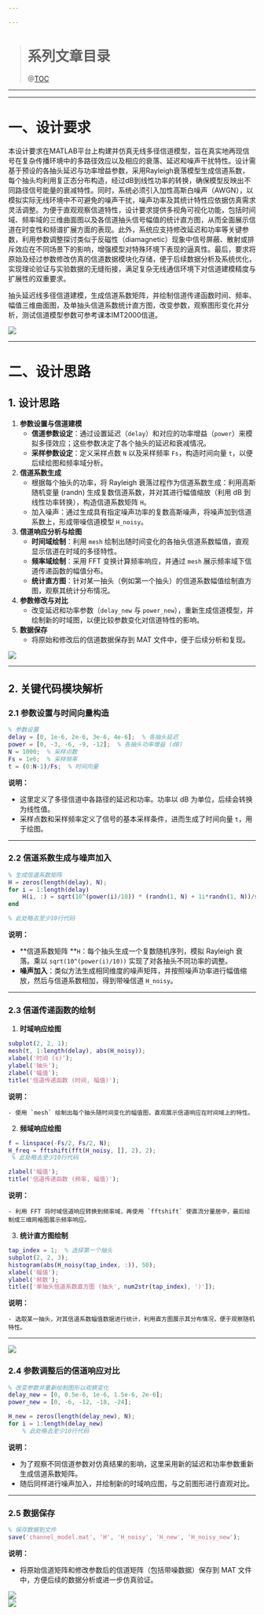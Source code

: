 ```yaml
---

---
```


> # 系列文章目录
> @[TOC](目录)
>

---



---

# 一、设计要求
本设计要求在MATLAB平台上构建并仿真无线多径信道模型，旨在真实地再现信号在复杂传播环境中的多路径效应以及相应的衰落、延迟和噪声干扰特性。设计需基于预设的各抽头延迟与功率增益参数，采用Rayleigh衰落模型生成信道系数，每个抽头均利用复正态分布构造，经过dB到线性功率的转换，确保模型反映出不同路径信号能量的衰减特性。同时，系统必须引入加性高斯白噪声（AWGN），以模拟实际无线环境中不可避免的噪声干扰，噪声功率及其统计特性应依据仿真需求灵活调整。为便于直观观察信道特性，设计要求提供多视角可视化功能，包括时间域、频率域的三维曲面图以及各信道抽头信号幅值的统计直方图，从而全面展示信道在时变性和频谱扩展方面的表现。此外，系统应支持修改延迟和功率等关键参数，利用参数调整探讨类似于反磁性（diamagnetic）现象中信号屏蔽、散射或排斥效应在不同场景下的影响，增强模型对特殊环境下表现的逼真性。最后，要求将原始及经过参数修改仿真的信道数据模块化存储，便于后续数据分析及系统优化，实现理论验证与实验数据的无缝衔接，满足复杂无线通信环境下对信道建模精度与扩展性的双重要求。

抽头延迟线多径信道建模，生成信道系数矩阵，并绘制信道传递函数时间、频率、幅值三维曲面图，及单抽头信道系数统计直方图，改变参数，观察图形变化并分析，测试信道模型参数可参考课本IMT2000信道。



![](https://i-blog.csdnimg.cn/direct/882bd0f8e44e419e89cd8205b5025b48.png)



---

# 二、设计思路
## 1. 设计思路
1. **参数设置与信道建模**  
    - **信道参数设定**：通过设置延迟（`delay`）和对应的功率增益（`power`）来模拟多径效应；这些参数决定了各个抽头的延迟和衰减情况。  
    - **采样参数设定**：定义采样点数 `N` 以及采样频率 `Fs`，构造时间向量 `t`，以便后续绘图和频率域分析。
2. **信道系数生成**  
    - 根据每个抽头的功率，将 Rayleigh 衰落过程作为信道系数生成：利用高斯随机变量 (randn) 生成复数信道系数，并对其进行幅值缩放（利用 dB 到线性功率转换），构造信道系数矩阵 `H`。
    - 加入噪声：通过生成具有指定噪声功率的复数高斯噪声，将噪声加到信道系数上，形成带噪信道模型 `H_noisy`。
3. **信道响应分析与绘图**  
    - **时间域绘制**：利用 `mesh` 绘制出随时间变化的各抽头信道系数幅值，直观显示信道在时域的多径特性。
    - **频率域绘制**：采用 FFT 变换计算频率响应，并通过 `mesh` 展示频率域下信道传递函数的幅值分布。
    - **统计直方图**：针对某一抽头（例如第一个抽头）的信道系数幅值绘制直方图，观察其统计分布情况。
4. **参数修改与对比**  
    - 改变延迟和功率参数（`delay_new` 与 `power_new`），重新生成信道模型，并绘制新的时域图，以便比较参数变化对信道特性的影响。
5. **数据保存**  
    - 将原始和修改后的信道数据保存到 MAT 文件中，便于后续分析和复现。



![](https://i-blog.csdnimg.cn/direct/fbda81f40e614561b3da08fb54faba11.png)

---

## 2. 关键代码模块解析
### 2.1 参数设置与时间向量构造
```matlab
% 参数设置
delay = [0, 1e-6, 2e-6, 3e-6, 4e-6];  % 各抽头延迟
power = [0, -3, -6, -9, -12];  % 各抽头功率增益 (dB)
N = 1000;  % 采样点数
Fs = 1e6;  % 采样频率
t = (0:N-1)/Fs;  % 时间向量

```

**说明：**  

+ 这里定义了多径信道中各路径的延迟和功率。功率以 dB 为单位，后续会转换为线性值。
+ 采样点数和采样频率定义了信号的基本采样条件，进而生成了时间向量 `t`，用于绘图。

---

### 2.2 信道系数生成与噪声加入
```matlab
% 生成信道系数矩阵
H = zeros(length(delay), N);
for i = 1:length(delay)
    H(i, :) = sqrt(10^(power(i)/10)) * (randn(1, N) + 1i*randn(1, N))/sqrt(2);
end

% 此处略去至少10行代码

```

**说明：**

+ **信道系数矩阵 **`H`：每个抽头生成一个复数随机序列，模拟 Rayleigh 衰落。乘以 `sqrt(10^(power(i)/10))` 实现了对各抽头不同功率的调整。
+ **噪声加入**：类似方法生成相同维度的噪声矩阵，并按照噪声功率进行幅值缩放，然后与信道系数相加，得到带噪信道 `H_noisy`。

---

### 2.3 信道传递函数的绘制
1. **时域响应绘图**  

```matlab
subplot(2, 2, 1);
mesh(t, 1:length(delay), abs(H_noisy));
xlabel('时间 (s)');
ylabel('抽头');
zlabel('幅值');
title('信道传递函数 (时间, 幅值)');
```

**说明：**  

    - 使用 `mesh` 绘制出每个抽头随时间变化的幅值图，直观展示信道响应在时间域上的特性。
2. **频域响应绘图**  

```matlab
f = linspace(-Fs/2, Fs/2, N);
H_freq = fftshift(fft(H_noisy, [], 2), 2);
 % 此处略去至少10行代码

zlabel('幅值');
title('信道传递函数 (频率, 幅值)');
```

**说明：**  

    - 利用 FFT 将时域信道响应转换到频率域，再使用 `fftshift` 使直流分量居中，最后绘制成三维网格图展示频率响应。
3. **统计直方图绘制**  

```matlab
tap_index = 1;  % 选择第一个抽头
subplot(2, 2, 3);
histogram(abs(H_noisy(tap_index, :)), 50);
xlabel('幅值');
ylabel('频数');
title(['单抽头信道系数直方图 (抽头', num2str(tap_index), ')']);
```

**说明：**  

    - 选取某一抽头，对其信道系数幅值数据进行统计，利用直方图展示其分布情况，便于观察随机特性。

---

![](https://i-blog.csdnimg.cn/direct/dafa38b69c8044b2a9149eeb34ddfdcf.png)

### 2.4 参数调整后的信道响应对比
```matlab
% 改变参数并重新绘制图形以观察变化
delay_new = [0, 0.5e-6, 1e-6, 1.5e-6, 2e-6];
power_new = [0, -6, -12, -18, -24];

H_new = zeros(length(delay_new), N);
for i = 1:length(delay_new)
    % 此处略去至少10行代码
```

**说明：**

+ 为了观察不同信道参数对仿真结果的影响，这里采用新的延迟和功率参数重新生成信道系数矩阵。
+ 随后同样进行噪声加入，并绘制新的时域响应图，与之前图形进行直观对比。

---

### 2.5 数据保存
```matlab
% 保存数据到文件
save('channel_model.mat', 'H', 'H_noisy', 'H_new', 'H_noisy_new');
```

**说明：**

+ 将原始信道矩阵和修改参数后的信道矩阵（包括带噪数据）保存到 MAT 文件中，方便后续的数据分析或进一步仿真验证。





![](https://i-blog.csdnimg.cn/direct/33e83c00cbc1469ab9e63c6c7267a666.png)  
![](https://i-blog.csdnimg.cn/direct/80bb738c6bae42a6a5e1eb7387c132e6.png)

